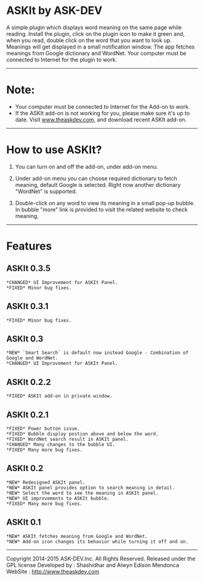 ASKIt by ASK-DEV
================

A simple plugin which displays word meaning on the same page while reading. Install the plugin, click on the plugin icon to make it green and, when you read, double click on the word that you want to look up. Meanings will get displayed in a small notification window. The app fetches meanings from Google dictionary and WordNet. Your computer must be connected to Internet for the plugin to work.

------------------------------------------------------------------------------------------------------------------------------------

Note:
=====
 - Your computer must be connected to Internet for the Add-on to work.
 - If the ASKIt add-on is not working for you, please make sure it's up to date. Visit www.theaskdev.com, and download recent ASKIt add-on.

------------------------------------------------------------------------------------------------------------------------------------
How to use ASKIt?
=================

1) You can turn on and off the add-on, under add-on menu.

2) Under add-on menu you can choose required dictionary to fetch meaning, default Google is selected. Right now another dictionary "WordNet" is supported. 

3) Double-click on any word to view its meaning in a small pop-up bubble. In bubble "more" link is provided to visit the related website to check meaning.

------------------------------------------------------------------------------------------------------------------------------------
Features
========
ASKIt 0.3.5
-----------
	*CHANGED* UI Improvement for ASKIt Panel.
	*FIXED* Minor bug fixes.
	
ASKIt 0.3.1
-----------
	*FIXED* Minor bug fixes.

ASKIt 0.3
----------
	*NEW* `Smart Search` is default now instead Google - Combination of Google and WordNet.
	*CHANGED* UI Improvement for ASKIt Panel.
 	
ASKIt 0.2.2	
-----------
    *FIXED* ASKIt add-on in private window.

ASKIt 0.2.1
-----------

	*FIXED* Power button issue.
	*FIXED* Bubble display postion above and below the word.
	*FIXED* WordNet search result in ASKIt panel.
	*CHANGED* Many changes to the bubble UI.
	*FIXED* Many more bug fixes. 

ASKIt 0.2
---------

    *NEW* Redesigned ASKIt panel.
    *NEW* ASKIt panel provides option to search meaning in detail.
    *NEW* Select the word to see the meaning in ASKIt panel.
    *NEW* UI improvements to ASKIt bubble.
    *FIXED* Many more bug fixes.

ASKIt 0.1
---------

	*NEW* ASKIt fetches meaning from Google and WordNet.
    *NEW* Add-on icon changes its behavior while turning it off and on. 

------------------------------------------------------------------------------------------------------------------------------------
Copyright 2014-2015 ASK-DEV.Inc.
All Rights Reserved. 
Released under the GPL license
Developed by 	: Shashidhar and Alwyn Edison Mendonca
WebSite 		: http://www.theaskdev.com
